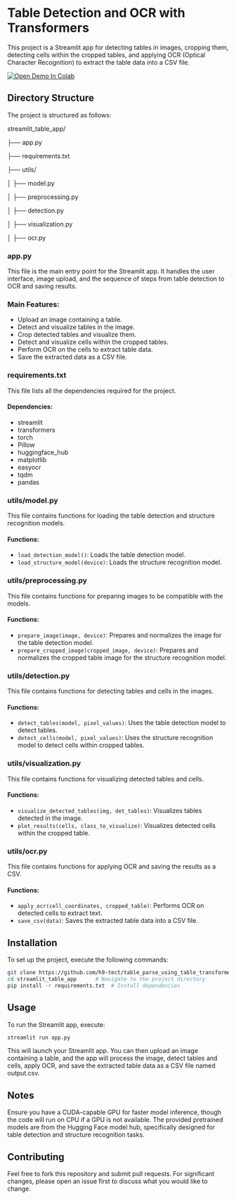 # Table Detection and OCR with Transformers

This project is a Streamlit app for detecting tables in images, cropping them, detecting cells within the cropped tables, and applying OCR (Optical Character Recognition) to extract the table data into a CSV file.

<a target="_blank" href="https://colab.research.google.com/github/AbdElrahman-A-Eid/table_parse_using_table_transformers/blob/main/Colab_Demo.ipynb">
  <img src="https://colab.research.google.com/assets/colab-badge.svg" alt="Open Demo In Colab"/>
</a>

## Directory Structure

The project is structured as follows:


streamlit_table_app/

├── app.py

├── requirements.txt

├── utils/

│ ├── model.py

│ ├── preprocessing.py

│ ├── detection.py

│ ├── visualization.py

│ ├── ocr.py


### app.py

This file is the main entry point for the Streamlit app. It handles the user interface, image upload, and the sequence of steps from table detection to OCR and saving results.

### Main Features:
- Upload an image containing a table.
- Detect and visualize tables in the image.
- Crop detected tables and visualize them.
- Detect and visualize cells within the cropped tables.
- Perform OCR on the cells to extract table data.
- Save the extracted data as a CSV file.

### requirements.txt

This file lists all the dependencies required for the project.

#### Dependencies:
- streamlit
- transformers
- torch
- Pillow
- huggingface_hub
- matplotlib
- easyocr
- tqdm
- pandas

### utils/model.py

This file contains functions for loading the table detection and structure recognition models.

#### Functions:
- `load_detection_model()`: Loads the table detection model.
- `load_structure_model(device)`: Loads the structure recognition model.

### utils/preprocessing.py

This file contains functions for preparing images to be compatible with the models.

#### Functions:
- `prepare_image(image, device)`: Prepares and normalizes the image for the table detection model.
- `prepare_cropped_image(cropped_image, device)`: Prepares and normalizes the cropped table image for the structure recognition model.

### utils/detection.py

This file contains functions for detecting tables and cells in the images.

#### Functions:
- `detect_tables(model, pixel_values)`: Uses the table detection model to detect tables.
- `detect_cells(model, pixel_values)`: Uses the structure recognition model to detect cells within cropped tables.

### utils/visualization.py

This file contains functions for visualizing detected tables and cells.

#### Functions:
- `visualize_detected_tables(img, det_tables)`: Visualizes tables detected in the image.
- `plot_results(cells, class_to_visualize)`: Visualizes detected cells within the cropped table.

### utils/ocr.py

This file contains functions for applying OCR and saving the results as a CSV.

#### Functions:
- `apply_ocr(cell_coordinates, cropped_table)`: Performs OCR on detected cells to extract text.
- `save_csv(data)`: Saves the extracted table data into a CSV file.

## Installation

To set up the project, execute the following commands:
```sh
git clone https://github.com/h9-tect/table_parse_using_table_transformers.git  # Clone the repository
cd streamlit_table_app      # Navigate to the project directory
pip install -r requirements.txt  # Install dependencies
```
## Usage

To run the Streamlit app, execute:

```sh
streamlit run app.py
```
This will launch your Streamlit app. You can then upload an image containing a table, and the app will process the image, detect tables and cells, apply OCR, and save the extracted table data as a CSV file named output.csv.

## Notes

Ensure you have a CUDA-capable GPU for faster model inference, though the code will run on CPU if a GPU is not available.
The provided pretrained models are from the Hugging Face model hub, specifically designed for table detection and structure recognition tasks.

## Contributing

Feel free to fork this repository and submit pull requests. For significant changes, please open an issue first to discuss what you would like to change.

